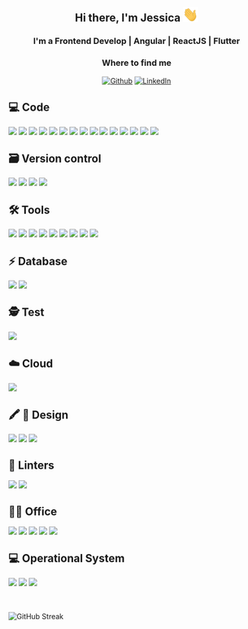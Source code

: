 <h2 align="center">Hi there, I'm Jessica <img src="https://github.com/milena-ramiro/milena-ramiro/blob/main/gifs/wave.gif" width="30px"> </h2>
<h3 align="center"> I'm a Frontend Develop | Angular | ReactJS | Flutter</h3>

<div align="center">
<h3>Where to find me</h3>
<p><a href="https://github.com/jessicaseverinoo" target="_blank"><img alt="Github" src="https://img.shields.io/badge/GitHub-0A0A0A?&style=for-the-badge&logo=Github&logoColor=white" /></a> <a href="https://www.linkedin.com/in/jessicaseverino/" target="_blank"><img alt="LinkedIn" src="https://img.shields.io/badge/linkedin-0A0A0A?&style=for-the-badge&logo=linkedin&logoColor=white" /></a>
</p>
</div>

## 💻 Code
![](https://img.shields.io/badge/Angular-informational?style=flat&logo=angular&logoColor=C3012F&color=0A0A0A)
![](https://img.shields.io/badge/NGRX-informational?style=flat&logo=reactivex&logoColor=BA2BD2&color=0A0A0A)
![](https://img.shields.io/badge/ReactJS-informational?style=flat&logo=React&logoColor=f7df1e&color=0A0A0A)
![](https://img.shields.io/badge/Bootstrap-informational?style=flat&logo=bootstrap&logoColor=881AFC&color=0A0A0A)
![](https://img.shields.io/badge/Tailwind-informational?style=flat&logo=tailwind-css&logoColor=f7df1e&color=0A0A0A)
![](https://img.shields.io/badge/Styled--Components-informational?style=flat&logo=styled-components&logoColor=f7df1e&color=0A0A0A)
![](https://img.shields.io/badge/Typescript-informational?style=flat&logo=typescript&logoColor=2E79C7&color=0A0A0A)
![](https://img.shields.io/badge/SASS-informational?style=flat&logo=sass&logoColor=fb5bc5&color=0A0A0A)
![](https://img.shields.io/badge/JavaScript-informational?style=flat&logo=JavaScript&logoColor=f7df1e&color=0A0A0A)
![](https://img.shields.io/badge/HTML5-informational?style=flat&logo=html5&logoColor=e34f26&color=0A0A0A)
![](https://img.shields.io/badge/CSS3-informational?style=flat&logo=css3&logoColor=0f56fc&color=0A0A0A)
![](https://img.shields.io/badge/jQuery-informational?style=flat&logo=jQuery&logoColor=0769AD&color=0A0A0A)
![](https://img.shields.io/badge/json-informational?style=flat&logo=json&logoColor=0769AD&color=0A0A0A)
![](https://img.shields.io/badge/JWT-informational?style=flat&logo=jwt&logoColor=0769AD&color=0A0A0A)
![](https://img.shields.io/badge/axios-informational?style=flat&logo=axios&logoColor=0769AD&color=0A0A0A)

## 🗃 Version control
![](https://img.shields.io/badge/Git-informational?style=flat&logo=git&logoColor=F05034&color=0A0A0A)
![](https://img.shields.io/badge/Github-informational?style=flat&logo=github&logoColor=fffffff&color=0A0A0A)
![](https://img.shields.io/badge/GitLab-informational?style=flat&logo=gitlab&logoColor=FCA325&color=0A0A0A)
![](https://img.shields.io/badge/Azure%20DevOps-informational?style=flat&logo=Azure%20DevOps&logoColor=FCA325&color=0A0A0A)

## 🛠 Tools
![](https://img.shields.io/badge/WebStorm-informational?style=flat&logo=webstorm&logoColor=26C1E5&color=0A0A0A)
![](https://img.shields.io/badge/Visual_Studio_Code-informational?style=flat&logo=visual-studio-code&logoColor=0088ff&color=0A0A0A)
![](https://img.shields.io/badge/Postman-informational?style=flat&logo=postman&logoColor=FB6C35&color=0A0A0A)
![](https://img.shields.io/badge/Insomnia-informational?style=flat&logo=insomnia&logoColor=7a0ff7&color=0A0A0A)
![](https://img.shields.io/badge/Jira-informational?style=flat&logo=jira&logoColor=0A5DF4&color=0A0A0A)
![](https://img.shields.io/badge/Trello-informational?style=flat&logo=trello&logoColor=0b8fe8&color=0A0A0A)
![](https://img.shields.io/badge/Notion-informational?style=flat&logo=notion&logoColor=0b8fe8&color=0A0A0A)
![](https://img.shields.io/badge/npm-informational?style=flat&logo=npm&logoColor=0b8fe8&color=0A0A0A)
![](https://img.shields.io/badge/Yarn-informational?style=flat&logo=yarn&logoColor=0b8fe8&color=0A0A0A)

## :zap: Database
![](https://img.shields.io/badge/MySQL-informational?style=flat&logo=mysql&logoColor=0b8fe8&color=0A0A0A)
![](https://img.shields.io/badge/Microsoft%20SQL%20Server-informational?style=flat&logo=microsoft%20sql%20server&logoColor=0b8fe8&color=0A0A0A)


## 🕵️ Test
![](https://img.shields.io/badge/Cypress-informational?style=flat&logo=cypress&logoColor=0b8fe8&color=0A0A0A)

## :cloud: Cloud
![](https://img.shields.io/badge/Amazon_AWS-informational?style=flat&logo=amazon-aws&logoColor=0b8fe8&color=0A0A0A)

## :crayon: :triangular_ruler: Design
![](https://img.shields.io/badge/Figma-informational?style=flat&logo=figma&logoColor=00ffbf&color=0A0A0A)
![](https://img.shields.io/badge/Adobe%20XD-informational?style=flat&logo=Adobe%20XD&logoColor=00ffbf&color=0A0A0A)
![](https://img.shields.io/badge/Canva-informational?style=flat&logo=Canva&logoColor=00ffbf&color=0A0A0A)

## :monocle_face: Linters
![](https://img.shields.io/badge/prettier-informational?style=flat&logo=prettier&logoColor=0b8fe8&color=0A0A0A)
![](https://img.shields.io/badge/eslint-informational?style=flat&logo=eslint&logoColor=0b8fe8&color=0A0A0A)

## :man_technologist: Office
![](https://img.shields.io/badge/Microsoft_Excel-informational?style=flat&logo=microsoft-excel&logoColor=0b8fe8&color=0A0A0A)
![](https://img.shields.io/badge/Microsoft_PowerPoint-informational?style=flat&logo=microsoft-powerpoint&logoColor=0b8fe8&color=0A0A0A)
![](https://img.shields.io/badge/Microsoft_Word-informational?style=flat&logo=microsoft-word&logoColor=0b8fe8&color=0A0A0A)
![](https://img.shields.io/badge/LibreOffice-informational?style=flat&logo=LibreOffice&logoColor=0b8fe8&color=0A0A0A)
![](https://img.shields.io/badge/Overleaf-informational?style=flat&logo=Overleaf&logoColor=0b8fe8&color=0A0A0A)

## :computer: Operational System
![](https://img.shields.io/badge/Linux-informational?style=flat&logo=linux&logoColor=0b8fe8&color=0A0A0A)
![](https://img.shields.io/badge/mac%20os-informational?style=flat&logo=apple&logoColor=0b8fe8&color=0A0A0A)
![](https://img.shields.io/badge/Windows-informational?style=flat&logo=windows&logoColor=0b8fe8&color=0A0A0A)

<br /><br />
![GitHub Streak](https://github-readme-streak-stats.herokuapp.com?user=jessicaseverinoo&theme=tokyonight)
